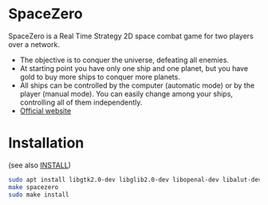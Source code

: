 # SpaceZero

SpaceZero is a Real Time Strategy 2D space combat game for two players over a network.

+ The objective is to conquer the universe, defeating all enemies.
+ At starting point you have only one ship and one planet, but you have gold to buy more ships to conquer more planets.
+ All ships can be controlled by the computer (automatic mode) or by the player (manual mode). You can easily change among your ships, controlling all of them independently.
+ [Official website](https://spacezero.sourceforge.net/)

# Installation

(see also [INSTALL](./INSTALL))

```bash
sudo apt install libgtk2.0-dev libglib2.0-dev libopenal-dev libalut-dev libvorbis-dev libX11-dev
make spacezero
sudo make install
```